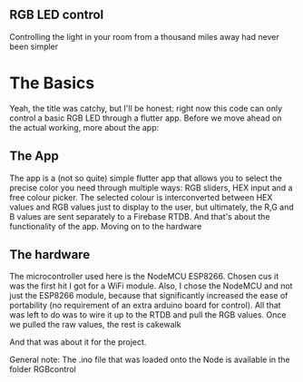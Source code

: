 ## RGB LED control 

Controlling the light in your room from a thousand miles away had never been simpler

# The Basics

Yeah, the title was catchy, but I'll be honest: right now this code can only control a basic RGB LED through a flutter app. Before we move ahead on the actual working, more about the app:

## The App
The app is a (not so quite) simple flutter app that allows you to select the precise color you need through multiple ways: RGB sliders, HEX input and a free colour picker. 
The selected colour is interconverted between HEX values and RGB values just to display to the user, but ultimately, the R,G and B values are sent separately to a Firebase RTDB. 
And that's about the functionality of the app. Moving on to the hardware

## The hardware
The microcontroller used here is the NodeMCU ESP8266. Chosen cus it was the first hit I got for a WiFi module. Also, I chose the NodeMCU and not just the ESP8266 module, because that significantly increased the ease of portability (no requirement of an extra arduino board for control). All that was left to do was to wire it up to the RTDB and pull the RGB values. Once we pulled the raw values, the rest is cakewalk

And that was about it for the project. 

General note: 
The .ino file that was loaded onto the Node is available in the folder RGBcontrol
